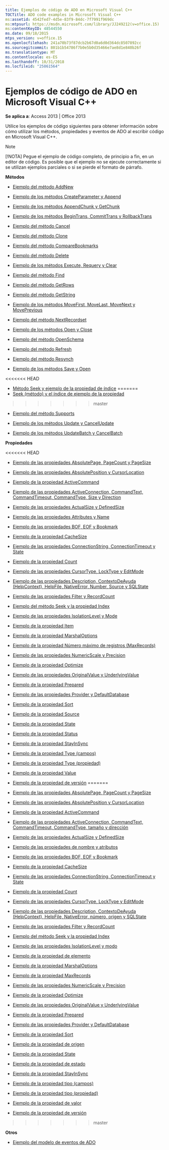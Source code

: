 ```yaml
---
title: Ejemplos de código de ADO en Microsoft Visual C++
TOCTitle: ADO code examples in Microsoft Visual C++
ms:assetid: 4542fed7-4d5e-83f9-84dc-7f7991f969dc
ms:mtpsurl: https://msdn.microsoft.com/library/JJ249212(v=office.15)
ms:contentKeyID: 48544550
ms.date: 09/18/2015
mtps_version: v=office.15
ms.openlocfilehash: 241a70b73f87dcb2b67d0a6d0d364dc8507892cc
ms.sourcegitcommit: 801b1b54786f7b0e5b0d35466e7ae8d1e840b26f
ms.translationtype: MT
ms.contentlocale: es-ES
ms.lasthandoff: 10/31/2018
ms.locfileid: "25861564"
---
```

# <a name="ado-code-examples-in-microsoft-visual-c"></a>Ejemplos de código de ADO en Microsoft Visual C++


**Se aplica a**: Access 2013 | Office 2013

Utilice los ejemplos de código siguientes para obtener información sobre cómo utilizar los métodos, propiedades y eventos de ADO al escribir código en Microsoft Visual C++.


> [!NOTE]
> [!NOTA] Pegue el ejemplo de código completo, de principio a fin, en un editor de código. Es posible que el ejemplo no se ejecute correctamente si se utilizan ejemplos parciales o si se pierde el formato de párrafo.



**Métodos**

  - [Ejemplo del método AddNew](addnew-method-example-vc.md)

  - [Ejemplo de los métodos CreateParameter y Append](append-and-createparameter-methods-example-vc.md)

  - [Ejemplo de los métodos AppendChunk y GetChunk](appendchunk-and-getchunk-methods-example-vc.md)

  - [Ejemplo de los métodos BeginTrans, CommitTrans y RollbackTrans](begintrans-committrans-and-rollbacktrans-methods-example-vc.md)

  - [Ejemplo del método Cancel](cancel-method-example-vc.md)

  - [Ejemplo del método Clone](clone-method-example-vc.md)

  - [Ejemplo del método CompareBookmarks](comparebookmarks-method-example-vc.md)

  - [Ejemplo del método Delete](delete-method-example-vc.md)

  - [Ejemplo de los métodos Execute, Requery y Clear](execute-requery-and-clear-methods-example-vc.md)

  - [Ejemplo del método Find](find-method-example-vc.md)

  - [Ejemplo del método GetRows](getrows-method-example-vc.md)

  - [Ejemplo del método GetString](getstring-method-example-vc.md)

  - [Ejemplo de los métodos MoveFirst, MoveLast, MoveNext y MovePrevious](movefirst-movelast-movenext-and-moveprevious-methods-example-vc.md)

  - [Ejemplo del método NextRecordset](nextrecordset-method-example-vc.md)

  - [Ejemplo de los métodos Open y Close](open-and-close-methods-example-vc.md)

  - [Ejemplo del método OpenSchema](openschema-method-example-vc.md)

  - [Ejemplo del método Refresh](refresh-method-example-vc.md)

  - [Ejemplo del método Resynch](resync-method-example-vc.md)

  - [Ejemplo de los métodos Save y Open](save-and-open-methods-example-vc.md)

<<<<<<< HEAD
  - [Método Seek y ejemplo de la propiedad de índice](seek-method-and-index-property-example-vc.md)
=======
  - [Seek (método) y el índice de ejemplo de la propiedad](seek-method-and-index-property-example-vc.md)
>>>>>>> master

  - [Ejemplo del método Supports](supports-method-example-vc.md)

  - [Ejemplo de los métodos Update y CancelUpdate](update-and-cancelupdate-methods-example-vc.md)

  - [Ejemplo de los métodos UpdateBatch y CancelBatch](updatebatch-and-cancelbatch-methods-example-vc.md)

**Propiedades**

<<<<<<< HEAD
  - [Ejemplo de las propiedades AbsolutePage, PageCount y PageSize](absolutepage-pagecount-and-pagesize-properties-example-vc.md)

  - [Ejemplo de las propiedades AbsolutePosition y CursorLocation](absoluteposition-and-cursorlocation-properties-example-vc.md)

  - [Ejemplo de la propiedad ActiveCommand](activecommand-property-example-vc.md)

  - [Ejemplo de las propiedades ActiveConnection, CommandText, CommandTimeout, CommandType, Size y Direction](activeconnection-commandtext-commandtimeout-commandtype-size-and-direction-properties-example-vc.md)

  - [Ejemplo de las propiedades ActualSize y DefinedSize](actualsize-and-definedsize-properties-example-vc.md)

  - [Ejemplo de las propiedades Attributes y Name](attributes-and-name-properties-example-vc.md)

  - [Ejemplo de las propiedades BOF, EOF y Bookmark](bof-eof-and-bookmark-properties-example-vc.md)

  - [Ejemplo de la propiedad CacheSize](cachesize-property-example-vc.md)

  - [Ejemplo de las propiedades ConnectionString, ConnectionTimeout y State](connectionstring-connectiontimeout-and-state-properties-example-vc.md)

  - [Ejemplo de la propiedad Count](count-property-example-vc.md)

  - [Ejemplo de las propiedades CursorType, LockType y EditMode](cursortype-locktype-and-editmode-properties-example-vc.md)

  - [Ejemplo de las propiedades Description, ContextoDeAyuda (HelpContext), HelpFile, NativeError, Number, Source y SQLState](description-helpcontext-helpfile-nativeerror-number-source-and-sqlstate-properties-example-vc.md)

  - [Ejemplo de las propiedades Filter y RecordCount](filter-and-recordcount-properties-example-vc.md)

  - [Ejemplo del método Seek y la propiedad Index](seek-method-and-index-property-example-vc.md)

  - [Ejemplo de las propiedades IsolationLevel y Mode](isolationlevel-and-mode-properties-example-vc.md)

  - [Ejemplo de la propiedad Item](item-property-example-vc.md)

  - [Ejemplo de la propiedad MarshalOptions](marshaloptions-property-example-vc.md)

  - [Ejemplo de la propiedad Número máximo de registros (MaxRecords)](maxrecords-property-example-vc.md)

  - [Ejemplo de las propiedades NumericScale y Precision](ado-numericscale-and-precision-properties-example-vc.md)

  - [Ejemplo de la propiedad Optimize](optimize-property-example-vc.md)

  - [Ejemplo de las propiedades OriginalValue y UnderlyingValue](originalvalue-and-underlyingvalue-properties-example-vc.md)

  - [Ejemplo de la propiedad Prepared](prepared-property-example-vc.md)

  - [Ejemplo de las propiedades Provider y DefaultDatabase](provider-and-defaultdatabase-properties-example-vc.md)

  - [Ejemplo de la propiedad Sort](sort-property-example-vc.md)

  - [Ejemplo de la propiedad Source](source-property-example-vc.md)

  - [Ejemplo de la propiedad State](state-property-example-vc.md)

  - [Ejemplo de la propiedad Status](status-property-example-vc.md)

  - [Ejemplo de la propiedad StayInSync](stayinsync-property-example-vc.md)

  - [Ejemplo de la propiedad Type (campos)](type-property-example-field-vc.md)

  - [Ejemplo de la propiedad Type (propiedad)](type-property-example-property-vc.md)

  - [Ejemplo de la propiedad Value](value-property-example-vc.md)

  - [Ejemplo de la propiedad de versión](version-property-example-vc.md)
=======
  - [Ejemplo de las propiedades AbsolutePage, PageCount y PageSize](absolutepage-pagecount-and-pagesize-properties-example-vc.md)

  - [Ejemplo de las propiedades AbsolutePosition y CursorLocation](absoluteposition-and-cursorlocation-properties-example-vc.md)

  - [Ejemplo de la propiedad ActiveCommand](activecommand-property-example-vc.md)

  - [Ejemplo de las propiedades ActiveConnection, CommandText, CommandTimeout, CommandType, tamaño y dirección](activeconnection-commandtext-commandtimeout-commandtype-size-and-direction-properties-example-vc.md)

  - [Ejemplo de las propiedades ActualSize y DefinedSize](actualsize-and-definedsize-properties-example-vc.md)

  - [Ejemplo de las propiedades de nombre y atributos](attributes-and-name-properties-example-vc.md)

  - [Ejemplo de las propiedades BOF, EOF y Bookmark](bof-eof-and-bookmark-properties-example-vc.md)

  - [Ejemplo de la propiedad CacheSize](cachesize-property-example-vc.md)

  - [Ejemplo de las propiedades ConnectionString, ConnectionTimeout y State](connectionstring-connectiontimeout-and-state-properties-example-vc.md)

  - [Ejemplo de la propiedad Count](count-property-example-vc.md)

  - [Ejemplo de las propiedades CursorType, LockType y EditMode](cursortype-locktype-and-editmode-properties-example-vc.md)

  - [Ejemplo de las propiedades Description, ContextoDeAyuda (HelpContext), HelpFile, NativeError, número, origen y SQLState](description-helpcontext-helpfile-nativeerror-number-source-and-sqlstate-properties-example-vc.md)

  - [Ejemplo de las propiedades Filter y RecordCount](filter-and-recordcount-properties-example-vc.md)

  - [Ejemplo del método Seek y la propiedad Index](seek-method-and-index-property-example-vc.md)

  - [Ejemplo de las propiedades IsolationLevel y modo](isolationlevel-and-mode-properties-example-vc.md)

  - [Ejemplo de la propiedad de elemento](item-property-example-vc.md)

  - [Ejemplo de la propiedad MarshalOptions](marshaloptions-property-example-vc.md)

  - [Ejemplo de la propiedad MaxRecords](maxrecords-property-example-vc.md)

  - [Ejemplo de las propiedades NumericScale y Precision](ado-numericscale-and-precision-properties-example-vc.md)

  - [Ejemplo de la propiedad Optimize](optimize-property-example-vc.md)

  - [Ejemplo de las propiedades OriginalValue y UnderlyingValue](originalvalue-and-underlyingvalue-properties-example-vc.md)

  - [Ejemplo de la propiedad Prepared](prepared-property-example-vc.md)

  - [Ejemplo de las propiedades Provider y DefaultDatabase](provider-and-defaultdatabase-properties-example-vc.md)

  - [Ejemplo de la propiedad Sort](sort-property-example-vc.md)

  - [Ejemplo de la propiedad de origen](source-property-example-vc.md)

  - [Ejemplo de la propiedad State](state-property-example-vc.md)

  - [Ejemplo de la propiedad de estado](status-property-example-vc.md)

  - [Ejemplo de la propiedad StayInSync](stayinsync-property-example-vc.md)

  - [Ejemplo de la propiedad tipo (campos)](type-property-example-field-vc.md)

  - [Ejemplo de la propiedad tipo (propiedad)](type-property-example-property-vc.md)

  - [Ejemplo de la propiedad de valor](value-property-example-vc.md)

  - [Ejemplo de la propiedad de versión](version-property-example-vc.md)
>>>>>>> master

**Otros**

  - [Ejemplo del modelo de eventos de ADO](ado-events-model-example-vc.md)

